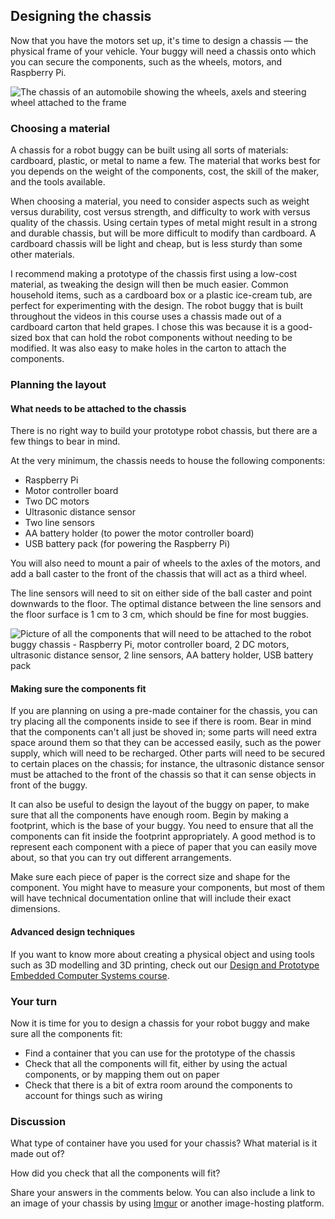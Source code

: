 [comment]: # (
Is this step open? Y/N
If so, short description of this step:
Related links:
Related files:
)

## Designing the chassis

Now that you have the motors set up, it's time to design a chassis &mdash; the physical frame of your vehicle. Your buggy will need a chassis onto which you can secure the components, such as the wheels, motors, and Raspberry Pi.

![The chassis of an automobile showing the wheels, axels and steering wheel attached to the frame](https://rpf-futurelearn.s3-eu-west-1.amazonaws.com/Robotics+-+Robot+Buggy/Illustration/17-1_8-automobile-chassis.png)

### Choosing a material

A chassis for a robot buggy can be built using all sorts of materials: cardboard, plastic, or metal to name a few. The material that works best for you depends on the weight of the components, cost, the skill of the maker, and the tools available. 

When choosing a material, you need to consider aspects such as weight versus durability, cost versus strength, and difficulty to work with versus quality of the chassis. Using certain types of metal might result in a strong and durable chassis, but will be more difficult to modify than cardboard. A cardboard chassis will be light and cheap, but is less sturdy than some other materials.

I recommend making a prototype of the chassis first using a low-cost material, as tweaking the design will then be much easier. Common household items, such as a cardboard box or a plastic ice-cream tub, are perfect for experimenting with the design. The robot buggy that is built throughout the videos in this course uses a chassis made out of a cardboard carton that held grapes. I chose this was because it is a good-sized box that can hold the robot components without needing to be modified. It was also easy to make holes in the carton to attach the components.

### Planning the layout

#### What needs to be attached to the chassis

There is no right way to build your prototype robot chassis, but there are a few things to bear in mind.

At the very minimum, the chassis needs to house the following components:

+ Raspberry Pi
+ Motor controller board
+ Two DC motors
+ Ultrasonic distance sensor
+ Two line sensors
+ AA battery holder (to power the motor controller board)
+ USB battery pack (for powering the Raspberry Pi)

You will also need to mount a pair of wheels to the axles of the motors, and add a ball caster to the front of the chassis that will act as a third wheel.

The line sensors will need to sit on either side of the ball caster and point downwards to the floor. The optimal distance between the line sensors and the floor surface is 1 cm to 3 cm, which should be fine for most buggies.

![Picture of all the components that will need to be attached to the robot buggy chassis -  Raspberry Pi, motor controller board, 2 DC motors, ultrasonic distance sensor, 2 line sensors, AA battery holder, USB battery pack](https://rpf-futurelearn.s3-eu-west-1.amazonaws.com/Robotics+-+Robot+Buggy/Photographs/1_8-components-for-the-chassis.jpg)

#### Making sure the components fit

If you are planning on using a pre-made container for the chassis, you can try placing all the components inside to see if there is room. Bear in mind that the components can't all just be shoved in; some parts will need extra space around them so that they can be accessed easily, such as the power supply, which will need to be recharged. Other parts will need to be secured to certain places on the chassis; for instance, the ultrasonic distance sensor must be attached to the front of the chassis so that it can sense objects in front of the buggy.

It can also be useful to design the layout of the buggy on paper, to make sure that all the components have enough room. Begin by making a footprint, which is the base of your buggy. You need to ensure that all the components can fit inside the footprint appropriately. A good method is to represent each component with a piece of paper that you can easily move about, so that you can try out different arrangements.

Make sure each piece of paper is the correct size and shape for the component. You might have to measure your components, but most of them will have technical documentation online that will include their exact dimensions.

#### Advanced design techniques

If you want to know more about creating a physical object and using tools such as 3D modelling and 3D printing, check out our [Design and Prototype Embedded Computer Systems course](https://www.futurelearn.com/courses/embedded-systems).

### Your turn

Now it is time for you to design a chassis for your robot buggy and make sure all the components fit:

+ Find a container that you can use for the prototype of the chassis
+ Check that all the components will fit, either by using the actual components, or by mapping them out on paper
+ Check that there is a bit of extra room around the components to account for things such as wiring

### Discussion

What type of container have you used for your chassis? What material is it made out of?

How did you check that all the components will fit?

Share your answers in the comments below. You can also include a link to an image of your chassis by using [Imgur](https://imgur.com/) or another image-hosting platform.
